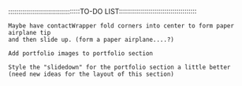 ::::::::::::::::::::::::::::::::::::TO-DO LIST:::::::::::::::::::::::::::::::::::::::

	Maybe have contactWrapper fold corners into center to form paper airplane tip
	and then slide up. (form a paper airplane....?)
	
	Add portfolio images to portfolio section
	
	Style the "slidedown" for the portfolio section a little better
	(need new ideas for the layout of this section)